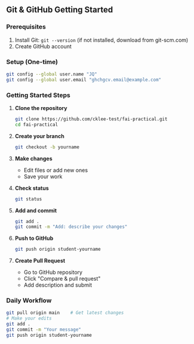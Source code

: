 ## Git & GitHub Getting Started

### Prerequisites
1. Install Git: `git --version` (if not installed, download from git-scm.com)
2. Create GitHub account

### Setup (One-time)
```bash
git config --global user.name "JQ"
git config --global user.email "ghchgcv.email@example.com"
```

### Getting Started Steps

1. **Clone the repository**
   ```bash
   git clone https://github.com/cklee-test/fai-practical.git
   cd fai-practical
   ```

2. **Create your branch**
   ```bash
   git checkout -b yourname
   ```

3. **Make changes**
   - Edit files or add new ones
   - Save your work

4. **Check status**
   ```bash
   git status
   ```

5. **Add and commit**
   ```bash
   git add .
   git commit -m "Add: describe your changes"
   ```

6. **Push to GitHub**
   ```bash
   git push origin student-yourname
   ```

7. **Create Pull Request**
   - Go to GitHub repository
   - Click "Compare & pull request"
   - Add description and submit

### Daily Workflow
```bash
git pull origin main    # Get latest changes
# Make your edits
git add .
git commit -m "Your message"
git push origin student-yourname
```
